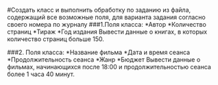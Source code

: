 #Создать класс и выполнить обработку по заданию из файла, содержащий все возможные поля, для варианта задания согласно своего номера по журналу
###1.Поля класса:
    *Автор
    *Количество страниц
    *Тираж
    *Год издания
Вывести данные о книгах, в которых количество
страниц больше 150.

###2. Поля класса:
    *Название фильма
    *Дата и время сеанса
    *Продолжительность сеанса
    *Жанр
    *Бюджет
Вывести данные о фильмах, начинающихся после 18:00 и
продолжительностью сеанса более 1 часа 40 минут.
